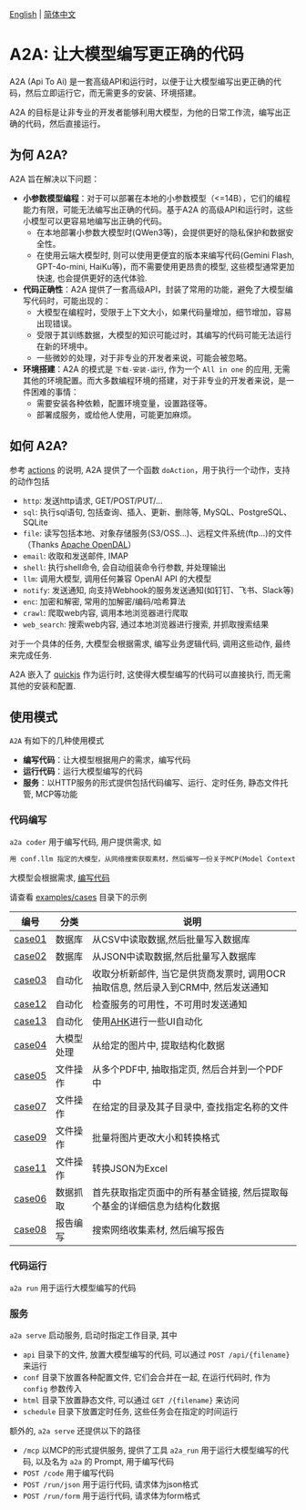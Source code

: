 [English](README.md) | [简体中文](README.cn.md)

# A2A: 让大模型编写更正确的代码

A2A (Api To Ai) 是一套高级API和运行时，以便于让大模型编写出更正确的代码，然后立即运行它，而无需更多的安装、环境搭建。

A2A 的目标是让非专业的开发者能够利用大模型，为他的日常工作流，编写出正确的代码，然后直接运行。

## 为何 A2A?

A2A 旨在解决以下问题：

- **小参数模型编程**：对于可以部署在本地的小参数模型（<=14B），它们的编程能力有限，可能无法编写出正确的代码。基于A2A 的高级API和运行时，这些小模型可以更容易地编写出正确的代码。
  - 在本地部署小参数大模型时(QWen3等)，会提供更好的隐私保护和数据安全性。
  - 在使用云端大模型时, 则可以使用更便宜的版本来编写代码(Gemini Flash, GPT-4o-mini, HaiKu等)，而不需要使用更昂贵的模型, 这些模型通常更加快速, 也会提供更好的迭代体验.
- **代码正确性**：A2A 提供了一套高级API，封装了常用的功能，避免了大模型编写代码时，可能出现的：
  - 大模型在编程时，受限于上下文大小，如果代码量增加，细节增加，容易出现错误。
  - 受限于其训练数据，大模型的知识可能过时，其编写的代码可能无法运行在新的环境中。
  - 一些微妙的处理，对于非专业的开发者来说，可能会被忽略。
- **环境搭建**：A2A 的模式是 `下载-安装-运行`, 作为一个 `All in one` 的应用, 无需其他的环境配置。而大多数编程环境的搭建，对于非专业的开发者来说，是一件困难的事情：
  - 需要安装各种依赖，配置环境变量，设置路径等。
  - 部署成服务，或给他人使用，可能更加麻烦。

## 如何 A2A?

参考 [actions](bindings/nodejs/action.ts) 的说明, A2A 提供了一个函数 `doAction`，用于执行一个动作，支持的动作包括

- `http`: 发送http请求, GET/POST/PUT/...
- `sql`: 执行sql语句, 包括查询、插入、更新、删除等, MySQL、PostgreSQL、SQLite
- `file`: 读写包括本地、对象存储服务(S3/OSS...)、远程文件系统(ftp...)的文件（Thanks [Apache OpenDAL](https://github.com/apache/opendal)）
- `email`: 收取和发送邮件, IMAP
- `shell`: 执行shell命令, 会自动组装命令行参数, 并处理输出
- `llm`: 调用大模型, 调用任何兼容 OpenAI API 的大模型
- `notify`: 发送通知, 向支持Webhook的服务发送通知(如钉钉、飞书、Slack等)
- `enc`: 加密和解密, 常用的加解密/编码/哈希算法
- `crawl`: 爬取web内容, 调用本地浏览器进行爬取
- `web_search`: 搜索web内容, 通过本地浏览器进行搜索, 并抓取搜索结果

对于一个具体的任务, 大模型会根据需求, 编写业务逻辑代码, 调用这些动作, 最终来完成任务. 

A2A 嵌入了 [quickjs](https://bellard.org/quickjs/) 作为运行时, 这使得大模型编写的代码可以直接执行, 而无需其他的安装和配置.

## 使用模式

`A2A` 有如下的几种使用模式

- **编写代码**：让大模型根据用户的需求，编写代码
- **运行代码**：运行大模型编写的代码
- **服务**：以HTTP服务的形式提供包括代码编写、运行、定时任务, 静态文件托管, MCP等功能

### 代码编写

`a2a coder` 用于编写代码, 用户提供需求, 如
```markdown
用 conf.llm 指定的大模型，从网络搜索获取素材，然后编写一份关于MCP(Model Context Protocol)在大模型领域使用情况的的研究报告，保存结果为 mcp.md
```

大模型会根据需求, [编写代码](examples/cases/case10/case10.vertex-ai.gemini-2.5-flash-preview-04-17.js)

请查看 [examples/cases](examples/cases) 目录下的示例

|编号|分类|说明|
|---|---|---|
|[case01](examples/cases/case01/case01.cn.md)|数据库|从CSV中读取数据,然后批量写入数据库|
|[case02](examples/cases/case02/case02.md)|数据库|从JSON中读取数据,然后批量写入数据库|
|[case03](examples/cases/case03/case03.cn.md)|自动化|收取分析新邮件, 当它是供货商发票时, 调用OCR抽取信息, 然后录入到CRM中, 然后发送通知|
|[case12](examples/cases/case12/case12.cn.md)|自动化|检查服务的可用性，不可用时发送通知|
|[case13](examples/cases/case13/case13.cn.md)|自动化|使用[AHK](https://www.autohotkey.com/)进行一些UI自动化|
|[case04](examples/cases/case04/case04.md)|大模型处理|从给定的图片中, 提取结构化数据|
|[case05](examples/cases/case05/case05.cn.md)|文件操作|从多个PDF中, 抽取指定页, 然后合并到一个PDF中|
|[case07](examples/cases/case07/case07.md)|文件操作|在给定的目录及其子目录中, 查找指定名称的文件|
|[case09](examples/cases/case09/case09.cn.md)|文件操作|批量将图片更改大小和转换格式|
|[case11](examples/cases/case11/case11.md)|文件操作|转换JSON为Excel|
|[case06](examples/cases/case06/case06.cn.md)|数据抓取|首先获取指定页面中的所有基金链接, 然后提取每个基金的详细信息为结构化数据|
|[case08](examples/cases/case08/case08.md)|报告编写|搜索网络收集素材, 然后编写报告|


### 代码运行

`a2a run` 用于运行大模型编写的代码

### 服务

`a2a serve` 启动服务, 启动时指定工作目录, 其中

- `api` 目录下的文件, 放置大模型编写的代码, 可以通过 `POST /api/{filename}` 来运行
- `conf` 目录下放置各种配置文件, 它们会合并在一起, 在运行代码时, 作为 `config` 参数传入
- `html` 目录下放置静态文件, 可以通过 `GET /{filename}` 来访问
- `schedule` 目录下放置定时任务, 这些任务会在指定的时间运行

额外的, `a2a serve` 还提供以下的路径

- `/mcp` 以MCP的形式提供服务, 提供了工具 `a2a_run` 用于运行大模型编写的代码, 以及名为 `a2a` 的 Prompt, 用于编写代码
- `POST /code` 用于编写代码
- `POST /run/json` 用于运行代码, 请求体为json格式
- `POST /run/form` 用于运行代码, 请求体为form格式